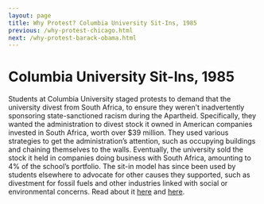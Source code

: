 ```yaml
---
layout: page
title: Why Protest? Columbia University Sit-Ins, 1985
previous: /why-protest-chicago.html
next: /why-protest-barack-obama.html
---
```


Columbia University Sit-Ins, 1985
================= 

Students at Columbia University staged protests to demand that the university divest from South Africa, to ensure they weren’t inadvertently sponsoring state-sanctioned racism during the Apartheid. Specifically, they wanted the administration to divest stock it owned in American companies invested in South Africa, worth over $39 million. They used various strategies to get the administration’s attention, such as occupying buildings and chaining themselves to the walls. Eventually, the university sold the stock it held in companies doing business with South Africa, amounting to 4% of the school’s portfolio. The sit-in model has since been used by students elsewhere to advocate for other causes they supported, such as divestment for fossil fuels and other industries linked with social or environmental concerns.
Read about it [here](http://www.nytimes.com/1985/04/23/nyregion/columbia-students-to-end-anti-apartheid-protest.html) and [here](https://nvdatabase.swarthmore.edu/content/columbia-university-students-win-divestment-apartheid-south-africa-united-states-1985).

